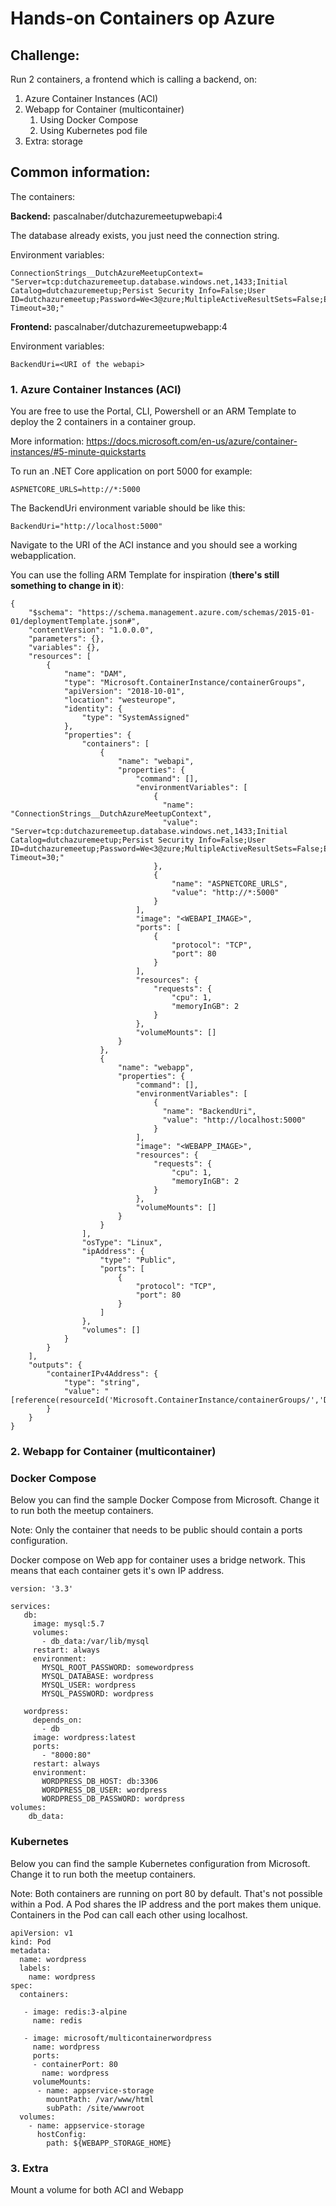 # Hands-on Containers op Azure


## Challenge:

Run 2 containers, a frontend which is calling a backend, on:

1. Azure Container Instances (ACI)
2. Webapp for Container (multicontainer)
   1. Using Docker Compose
   2. Using Kubernetes pod file
3. Extra: storage

## Common information:

The containers:

**Backend:**
pascalnaber/dutchazuremeetupwebapi:4

The database already exists, you just need the connection string.

Environment variables:

```
ConnectionStrings__DutchAzureMeetupContext= "Server=tcp:dutchazuremeetup.database.windows.net,1433;Initial Catalog=dutchazuremeetup;Persist Security Info=False;User ID=dutchazuremeetup;Password=We<3@zure;MultipleActiveResultSets=False;Encrypt=True;TrustServerCertificate=False;Connection Timeout=30;"
```

**Frontend:**
pascalnaber/dutchazuremeetupwebapp:4

Environment variables:
```
BackendUri=<URI of the webapi>
```

### 1. Azure Container Instances (ACI)

You are free to use the Portal, CLI, Powershell or an ARM Template to deploy the 2 containers in a container group.

More information: https://docs.microsoft.com/en-us/azure/container-instances/#5-minute-quickstarts

To run an .NET Core application on port 5000 for example:
```
ASPNETCORE_URLS=http://*:5000
```
The BackendUri environment variable should be like this:

```
BackendUri="http://localhost:5000"
```

Navigate to the URI of the ACI instance and you should see a working webapplication.

You can use the folling ARM Template for inspiration (**there's still something to change in it**):

```
{
    "$schema": "https://schema.management.azure.com/schemas/2015-01-01/deploymentTemplate.json#",
    "contentVersion": "1.0.0.0",
    "parameters": {},
    "variables": {},
    "resources": [
        {
            "name": "DAM",
            "type": "Microsoft.ContainerInstance/containerGroups",
            "apiVersion": "2018-10-01",
            "location": "westeurope",
            "identity": {
                "type": "SystemAssigned"
            },
            "properties": {
                "containers": [
                    {
                        "name": "webapi",
                        "properties": {
                            "command": [],
                            "environmentVariables": [
                                {
                                  "name": "ConnectionStrings__DutchAzureMeetupContext",
                                  "value": "Server=tcp:dutchazuremeetup.database.windows.net,1433;Initial Catalog=dutchazuremeetup;Persist Security Info=False;User ID=dutchazuremeetup;Password=We<3@zure;MultipleActiveResultSets=False;Encrypt=True;TrustServerCertificate=False;Connection Timeout=30;"
                                },
                                {
                                    "name": "ASPNETCORE_URLS",
                                    "value": "http://*:5000"
                                }
                            ],
                            "image": "<WEBAPI_IMAGE>",
                            "ports": [
                                {
                                    "protocol": "TCP",
                                    "port": 80
                                }
                            ],
                            "resources": {
                                "requests": {
                                    "cpu": 1,
                                    "memoryInGB": 2
                                }
                            },
                            "volumeMounts": []
                        }
                    },
                    {
                        "name": "webapp",
                        "properties": {
                            "command": [],
                            "environmentVariables": [
                                {
                                  "name": "BackendUri",
                                  "value": "http://localhost:5000"
                                }
                            ],
                            "image": "<WEBAPP_IMAGE>",
                            "resources": {
                                "requests": {
                                    "cpu": 1,
                                    "memoryInGB": 2
                                }
                            },
                            "volumeMounts": []
                        }
                    }
                ],
                "osType": "Linux",
                "ipAddress": {
                    "type": "Public",
                    "ports": [
                        {
                            "protocol": "TCP",
                            "port": 80
                        }
                    ]
                },
                "volumes": []
            }
        }
    ],
    "outputs": {
        "containerIPv4Address": {
            "type": "string",
            "value": "[reference(resourceId('Microsoft.ContainerInstance/containerGroups/','DAM')).ipAddress.ip]"
        }
    }
}
```

### 2. Webapp for Container (multicontainer)

### Docker Compose

Below you can find the sample Docker Compose from Microsoft. Change it to run both the meetup containers.

Note: Only the container that needs to be public should contain a ports configuration.

Docker compose on Web app for container uses a bridge network. This means that each container gets it's own IP address.


```
version: '3.3'

services:
   db:
     image: mysql:5.7
     volumes:
       - db_data:/var/lib/mysql
     restart: always
     environment:
       MYSQL_ROOT_PASSWORD: somewordpress
       MYSQL_DATABASE: wordpress
       MYSQL_USER: wordpress
       MYSQL_PASSWORD: wordpress

   wordpress:
     depends_on:
       - db
     image: wordpress:latest
     ports:
       - "8000:80"
     restart: always
     environment:
       WORDPRESS_DB_HOST: db:3306
       WORDPRESS_DB_USER: wordpress
       WORDPRESS_DB_PASSWORD: wordpress
volumes:
    db_data:
```

### Kubernetes

Below you can find the sample Kubernetes configuration from Microsoft. Change it to run both the meetup containers.

Note: Both containers are running on port 80 by default. That's not possible within a Pod. A Pod shares the IP address and the port makes them unique. Containers in the Pod can call each other using localhost.


```
apiVersion: v1
kind: Pod
metadata:
  name: wordpress
  labels:
    name: wordpress
spec:
  containers:

   - image: redis:3-alpine
     name: redis

   - image: microsoft/multicontainerwordpress
     name: wordpress
     ports:
     - containerPort: 80
       name: wordpress
     volumeMounts:
      - name: appservice-storage
        mountPath: /var/www/html
        subPath: /site/wwwroot
  volumes:
    - name: appservice-storage
      hostConfig:
        path: ${WEBAPP_STORAGE_HOME}
```

### 3. Extra

Mount a volume for both ACI and Webapp
